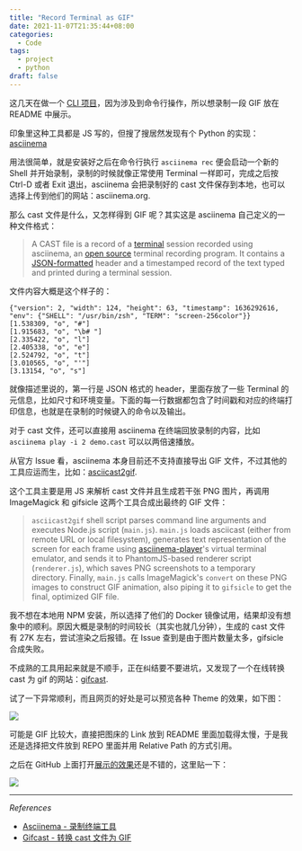 ```yaml
---
title: "Record Terminal as GIF"
date: 2021-11-07T21:35:44+08:00
categories:
  - Code
tags:
  - project
  - python
draft: false
---
```


这几天在做一个 [CLI 项目](https://github.com/iamgodot/py-tldr)，因为涉及到命令行操作，所以想录制一段 GIF 放在 README 中展示。

印象里这种工具都是 JS 写的，但搜了搜居然发现有个 Python 的实现：[asciinema](https://github.com/asciinema/asciinema)

用法很简单，就是安装好之后在命令行执行 `asciinema rec` 便会启动一个新的 Shell 并开始录制，录制的时候就像正常使用 Terminal 一样即可，完成之后按 Ctrl-D 或者 Exit 退出，asciinema 会把录制好的 cast 文件保存到本地，也可以选择上传到他们的网站：asciinema.org.

那么 cast 文件是什么，又怎样得到 GIF 呢？其实这是 asciinema 自己定义的一种文件格式：

> A CAST file is a record of a [terminal](https://techterms.com/definition/terminal) session recorded using asciinema, an [open source](https://techterms.com/definition/opensource) terminal recording program. It contains a [JSON-formatted](https://techterms.com/definition/json) header and a timestamped record of the text typed and printed during a terminal session.

文件内容大概是这个样子的：

```
{"version": 2, "width": 124, "height": 63, "timestamp": 1636292616, "env": {"SHELL": "/usr/bin/zsh", "TERM": "screen-256color"}}
[1.538309, "o", "#"]
[1.915683, "o", "\b# "]
[2.335422, "o", "l"]
[2.405338, "o", "e"]
[2.524792, "o", "t"]
[3.010565, "o", "'"]
[3.13154, "o", "s"]
```

就像描述里说的，第一行是 JSON 格式的 header，里面存放了一些 Terminal 的元信息，比如尺寸和环境变量。下面的每一行数据都包含了时间戳和对应的终端打印信息，也就是在录制的时候键入的命令以及输出。

对于 cast 文件，还可以直接用 asciinema 在终端回放录制的内容，比如 `asciinema play -i 2 demo.cast` 可以以两倍速播放。

从官方 Issue 看，asciinema 本身目前还不支持直接导出 GIF 文件，不过其他的工具应运而生，比如：[asciicast2gif](https://github.com/asciinema/asciicast2gif).

这个工具主要是用 JS 来解析 cast 文件并且生成若干张 PNG 图片，再调用 ImageMagick 和 gifsicle 这两个工具合成出最终的 GIF 文件：

> `asciicast2gif` shell script parses command line arguments and executes Node.js script (`main.js`). `main.js` loads asciicast (either from remote URL or local filesystem), generates text representation of the screen for each frame using [asciinema-player](https://github.com/asciinema/asciinema-player)'s virtual terminal emulator, and sends it to PhantomJS-based renderer script (`renderer.js`), which saves PNG screenshots to a temporary directory. Finally, `main.js` calls ImageMagick's `convert` on these PNG images to construct GIF animation, also piping it to `gifsicle` to get the final, optimized GIF file.

我不想在本地用 NPM 安装，所以选择了他们的 Docker 镜像试用，结果却没有想象中的顺利。原因大概是录制的时间较长（其实也就几分钟），生成的 cast 文件有 27K 左右，尝试渲染之后报错。在 Issue 查到是由于图片数量太多，gifsicle 合成失败。

不成熟的工具用起来就是不顺手，正在纠结要不要进坑，又发现了一个在线转换 cast 为 gif 的网站：[gifcast](https://dstein64.github.io/gifcast/).

试了一下异常顺利，而且网页的好处是可以预览各种 Theme 的效果，如下图：

![](https://static.iamgodot.com/content/images/2021-11-07_22-13.png)

可能是 GIF 比较大，直接把图床的 Link 放到 README 里面加载得太慢，于是我还是选择把文件放到 REPO 里面并用 Relative Path 的方式引用。

之后在 GitHub 上面打开[展示的效果](https://github.com/iamgodot/py-tldr)还是不错的，这里贴一下：

![](https://static.iamgodot.com/content/images/tldr.gif)

---

*References*

- [Asciinema - 录制终端工具](https://github.com/asciinema/asciinema)
- [Gifcast - 转换 cast 文件为 GIF](https://dstein64.github.io/gifcast/)

